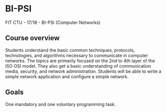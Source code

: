 # BI-PSI
FIT CTU - 17/18 - BI-PSI (Computer Networks)

## Course overview
Students understand the basic common techniques, protocols, technologies, and algorithms necessary to communicate in computer networks. The topics are primarily focused on the 2nd to 4th layer of the ISO OSI model. They also get a basic understanding of communication media, security, and network administration. Students will be able to write a simple network application and configure a simple network.

## Goals
One mandatory and one voluntary programming task.
